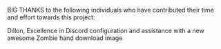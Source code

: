 BIG THANKS to the following individuals who have contributed their time and effort towards this project:

Dillon, Excellence in Discord configuration and assistance with a new awesome Zombie hand download image
